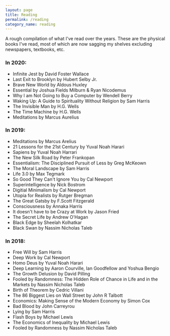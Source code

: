 ```yaml
---
layout: page
title: Reading
permalink: /reading
category_name: reading
---
```


A rough compilation of what I've read over the years. These are the physical books I've read, most of which are now sagging my shelves excluding newspapers, textbooks, etc.

### In 2020:
 - Infinite Jest by David Foster Wallace
 - Last Exit to Brooklyn by Hubert Selby Jr.
 - Brave New World by Aldous Huxley
 - Essential by Joshua Fields Milburn & Ryan Nicodemus
 - Why I am Not Going to Buy a Computer by Wendell Berry
 - Waking Up: A Guide to Spirituality Without Religion by Sam Harris
 - The Invisible Man by H.G. Wells
 - The Time Machine by H.G. Wells
 - Meditations by Marcus Aurelius

### In 2019:
- Meditations by Marcus Arelius
- 21 Lessons for the 21st Century by Yuval Noah Harari
- Sapiens by Yuval Noah Harrari
- The New Silk Road by Peter Frankopan
- Essentialism: The Disciplined Pursuit of Less by Greg McKeown
- The Moral Landscape by Sam Harris
- Life 3.0 by Max Tegmark
- So Good They Can't Ignore You by Cal Newport
- Superintelligence by Nick Bostrom
- Digitial Minimalism by Cal Newport
- Utopia for Realists by Rutger Bregman
- The Great Gatsby by F.Scott Fitzgerald
- Consciousness by Annaka Harris
- It doesn't have to be Crazy at Work by Jason Fried
- The Secret Life by Andrew O'Hagan
- Black Edge by Sheelah Kolhatkar
- Black Swan by Nassim Nicholas Taleb

### In 2018:
- Free Will by Sam Harris
- Deep Work by Cal Newport
- Homo Deus by Yuval Noah Harari
- Deep Learning by Aaron Courville, Ian Goodfellow and Yoshua Bengio
- The Growth Delusion by David Pilling
- Fooled by Randomness: The Hidden Role of Chance in Life and in the Markets by Nassim Nicholas Taleb
- Birth of Theorem by Cedric Villani
- The 86 Biggest Lies on Wall Street by John R Talbott
- Economics: Making Sense of the Modern Economy by Simon Cox
- Bad Blood by John Carreyrou
- Lying by Sam Harris
- Flash Boys by Michael Lewis
- The Economics of Inequality by Michael Lewis
- Fooled by Randomness by Nassim Nicholas Taleb
